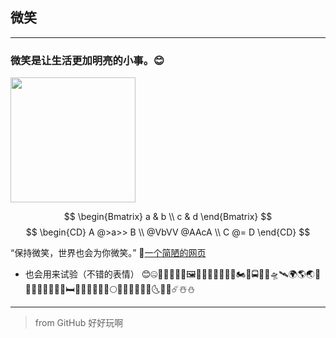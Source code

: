 ## 微笑
---

### 微笑是让生活更加明亮的小事。😊

<img src="https://aozijx.github.io/xuao/source/image/five/下载.png" style="width: 200px">

$$
\begin{Bmatrix}
   a & b \\
   c & d
\end{Bmatrix}
$$
$$
\begin{CD}
   A @>a>> B \\
@VbVV @AAcA \\
   C @= D
\end{CD}
$$

“保持微笑，世界也会为你微笑。” 🌟[一个简陋的网页](https://aozijx.github.io/xuao/assistance/re1)

* 也会用来试验（不错的表情）
😊🤐🥺👨🎇🧧🎠🖼️🥮🍚💞🌲🌳🍁🛵🏍️🚅🚍🚊🚀🛸🛰️🌍🌎🌏🏯🏨🏥🌉🗼🌄🌆🧳🛏️🧯🌝🌑🌒🌓🌔🌕🌖🌗🌘🌙🌚🌛🌜🌞🌠☄️☃️⛄



---

> from GitHub
> 好好玩啊